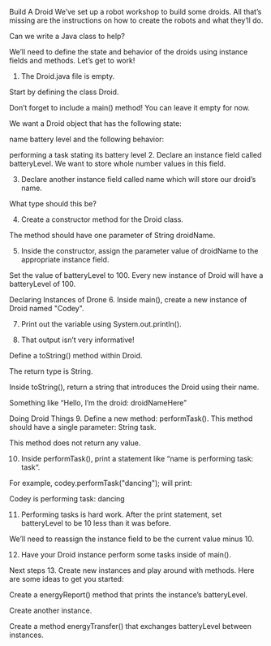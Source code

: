 Build A Droid
We’ve set up a robot workshop to build some droids. All that’s missing are the instructions on how to create the robots and what they’ll do.

Can we write a Java class to help?

We’ll need to define the state and behavior of the droids using instance fields and methods. Let’s get to work!

1.  The Droid.java file is empty.

Start by defining the class Droid.

Don’t forget to include a main() method! You can leave it empty for now.

We want a Droid object that has the following state:

name
battery level
and the following behavior:

performing a task
stating its battery level 2.
Declare an instance field called batteryLevel. We want to store whole number values in this field.

3.  Declare another instance field called name which will store our droid’s name.

What type should this be?

4.  Create a constructor method for the Droid class.

The method should have one parameter of String droidName.

5.  Inside the constructor, assign the parameter value of droidName to the appropriate instance field.

Set the value of batteryLevel to 100. Every new instance of Droid will have a batteryLevel of 100.

Declaring Instances of Drone 6.
Inside main(), create a new instance of Droid named "Codey".

7.  Print out the variable using System.out.println().

8.  That output isn’t very informative!

Define a toString() method within Droid.

The return type is String.

Inside toString(), return a string that introduces the Droid using their name.

Something like “Hello, I’m the droid: droidNameHere”

Doing Droid Things 9.
Define a new method: performTask(). This method should have a single parameter: String task.

This method does not return any value.

10. Inside performTask(), print a statement like “name is performing task: task“.

For example, codey.performTask("dancing"); will print:

Codey is performing task: dancing

11. Performing tasks is hard work. After the print statement, set batteryLevel to be 10 less than it was before.

We’ll need to reassign the instance field to be the current value minus 10.

12. Have your Droid instance perform some tasks inside of main().

Next steps 13.
Create new instances and play around with methods. Here are some ideas to get you started:

Create a energyReport() method that prints the instance’s batteryLevel.

Create another instance.

Create a method energyTransfer() that exchanges batteryLevel between instances.
